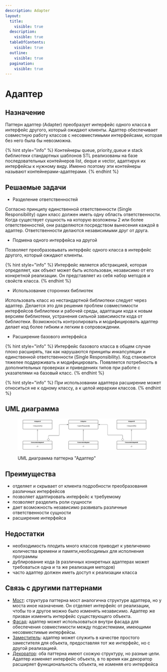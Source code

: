 ```yaml
---
description: Adapter
layout:
  title:
    visible: true
  description:
    visible: true
  tableOfContents:
    visible: true
  outline:
    visible: true
  pagination:
    visible: true
---
```


# Адаптер

## Назначение

Паттерн адаптер (Adapter) преобразует интерфейс одного класса в интерфейс другого, который ожидают клиенты. Адаптер обеспечивает совместную работу классов с несовместимыми интерфейсами, которая без него была бы невозможна.

{% hint style="info" %}
Контейнеры queue, priority\_queue и stack библиотеки стандартных шаблонов STL реализованы на базе последовательных контейнеров list, deque и vector, адаптируя их интерфейсы к нужному виду. Именно поэтому эти контейнеры называют контейнерами-адаптерами.
{% endhint %}

## Решаемые задачи

* Разделение ответственностей

Согласно принципу единственной ответственности (Single Responsibility) один класс должен иметь одну область ответственности. Когда существует сущность на которую возложены 2 или более ответственностей, они разделяются посредством вынесения каждой в адаптер. Ответственности делаются независимыми друг от друга.

* Подмена одного интерфейса на другой

Позволяет преобразовывать интерфейс одного класса в интерфейс другого, который ожидают клиенты.

{% hint style="info" %}
Интерфейс является абстракцией, которая определяет, как объект может быть использован, независимо от его конкретной реализации. Он представляет из себя набор методов и свойств класса.
{% endhint %}

* Использование сторонних библиотек

Использовать класс из нестандартной библиотеки следует через адаптер. Делается это для решения проблем совместимости интерфейсов библиотеки и рабочей среды, адаптации кода к новым версиям библиотеки, устранения сильной зависимости кода от библиотеки. Возможность контролировать и модифицировать адаптер делает код более гибким и легким в сопровождении.

* Расширение базового интерфейса

{% hint style="info" %}
Интерфейс базового класса в общем случае плохо расширять, так как нарушаются принципы инкапсуляции и единственной ответственности (Single Responsibility). Код становится тяжелее поддерживать и модифицировать. Появляется потребность в дополнительных проверках и приведениях типов при работе с указателями на базовый класс.
{% endhint %}

{% hint style="info" %}
При использовании адаптера расширение может относиться не к одному классу, а к целой иерархии классов.
{% endhint %}

## UML диаграмма

<div data-full-width="true">

<figure><img src="../../../.gitbook/assets/adapter_white.png" alt=""><figcaption><p>UML диаграмма паттерна "Адаптер"</p></figcaption></figure>

</div>

## Преимущества

* отделяет и скрывает от клиента подробности преобразования различных интерфейсов
* позволяет адаптировать интерфейс к требуемому
* позволяет разделить роли сущности
* дает возможность независимо развивать различные ответственности сущности
* расширение интерфейса

## Недостатки

* необходимость плодить много классов приводит к увеличению количества времени и памяти,необходимых для исполнения программы
* дублирование кода (в различных конкретных адаптерах может требоваться одна и та же реализация методов)
* часто адаптер должен иметь доступ к реализации класса

## Связь с другими паттернами

* [Мост](../bridge/): структура паттерна мост аналогична структуре адаптера, но у моста иное назначение. Он отделяет интерфейс от реализации, чтобы то и другое можно было изменять независимо. Адаптер же призван изменить интерфейс существующего объекта.
* [Фасад](../facade/): адаптер может использоваться внутри фасада для обеспечения совместимости между подсистемами, имеющими несовместимые интерфейсы.
* [Заместитель](../proxy/): адаптер может служить в качестве простого заместителя для объекта, предоставляя тот же интерфейс, но с другой реализацией.
* [Декоратор](../dekorator/): оба паттерна имеют схожую структуру, но разные цели. Адаптер изменяет интерфейс объекта, в то время как декоратор расширяет функциональность объекта, не изменяя его интерфейса

